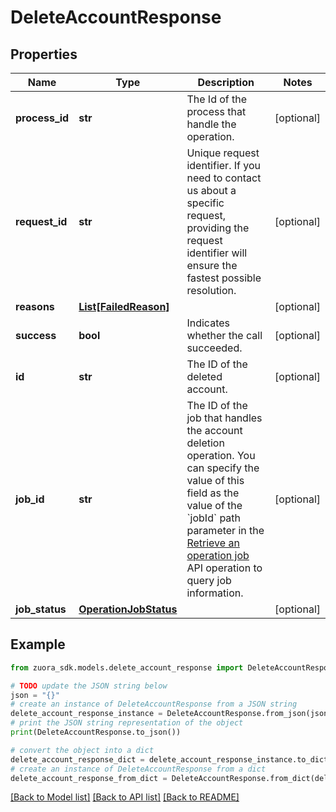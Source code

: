# DeleteAccountResponse


## Properties

Name | Type | Description | Notes
------------ | ------------- | ------------- | -------------
**process_id** | **str** | The Id of the process that handle the operation.  | [optional] 
**request_id** | **str** | Unique request identifier. If you need to contact us about a specific request, providing the request identifier will ensure the fastest possible resolution.  | [optional] 
**reasons** | [**List[FailedReason]**](FailedReason.md) |  | [optional] 
**success** | **bool** | Indicates whether the call succeeded.  | [optional] 
**id** | **str** | The ID of the deleted account. | [optional] 
**job_id** | **str** | The ID of the job that handles the account deletion operation.   You can specify the value of this field as the value of the &#x60;jobId&#x60; path parameter in the [Retrieve an operation job](https://www.zuora.com/developer/api-references/api/operation/Get_OperationJob/) API operation to query job information.  | [optional] 
**job_status** | [**OperationJobStatus**](OperationJobStatus.md) |  | [optional] 

## Example

```python
from zuora_sdk.models.delete_account_response import DeleteAccountResponse

# TODO update the JSON string below
json = "{}"
# create an instance of DeleteAccountResponse from a JSON string
delete_account_response_instance = DeleteAccountResponse.from_json(json)
# print the JSON string representation of the object
print(DeleteAccountResponse.to_json())

# convert the object into a dict
delete_account_response_dict = delete_account_response_instance.to_dict()
# create an instance of DeleteAccountResponse from a dict
delete_account_response_from_dict = DeleteAccountResponse.from_dict(delete_account_response_dict)
```
[[Back to Model list]](../README.md#documentation-for-models) [[Back to API list]](../README.md#documentation-for-api-endpoints) [[Back to README]](../README.md)


